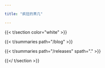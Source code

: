 ```yaml
---

title: "疯狂的茶几"

---
```


{{< t/section color="white" >}}

{{< t/summaries  path="/blog" >}}

{{< t/summaries  path="/releases" spath="." >}}

{{</ t/section >}}

